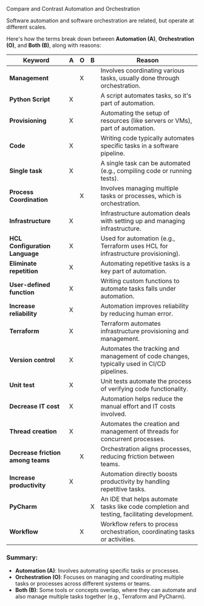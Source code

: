 Compare and Contrast Automation and Orchestration

Software automation and  software orchestration are related, but operate at different scales.

Here's how the terms break down between **Automation (A)**, **Orchestration (O)**, and **Both (B)**, along with reasons:

| **Keyword**                  | **A** | **O** | **B** | **Reason**                                                                                   |
|------------------------------|-------|-------|-------|----------------------------------------------------------------------------------------------|
| **Management**                |       |   X   |       | Involves coordinating various tasks, usually done through orchestration.                      |
| **Python Script**             |   X   |       |       | A script automates tasks, so it's part of automation.                                         |
| **Provisioning**              |   X   |       |       | Automating the setup of resources (like servers or VMs), part of automation.                 |
| **Code**                      |   X   |       |       | Writing code typically automates specific tasks in a software pipeline.                       |
| **Single task**               |   X   |       |       | A single task can be automated (e.g., compiling code or running tests).                       |
| **Process Coordination**      |       |   X   |       | Involves managing multiple tasks or processes, which is orchestration.                       |
| **Infrastructure**            |   X   |       |       | Infrastructure automation deals with setting up and managing infrastructure.                  |
| **HCL Configuration Language**|   X   |       |       | Used for automation (e.g., Terraform uses HCL for infrastructure provisioning).               |
| **Eliminate repetition**      |   X   |       |       | Automating repetitive tasks is a key part of automation.                                       |
| **User-defined function**     |   X   |       |       | Writing custom functions to automate tasks falls under automation.                            |
| **Increase reliability**      |   X   |       |       | Automation improves reliability by reducing human error.                                      |
| **Terraform**                 |   X   |       |       | Terraform automates infrastructure provisioning and management.                               |
| **Version control**           |   X   |       |       | Automates the tracking and management of code changes, typically used in CI/CD pipelines.      |
| **Unit test**                 |   X   |       |       | Unit tests automate the process of verifying code functionality.                              |
| **Decrease IT cost**          |   X   |       |       | Automation helps reduce the manual effort and IT costs involved.                              |
| **Thread creation**           |   X   |       |       | Automates the creation and management of threads for concurrent processes.                    |
| **Decrease friction among teams** |       |   X   |       | Orchestration aligns processes, reducing friction between teams.                              |
| **Increase productivity**     |   X   |       |       | Automation directly boosts productivity by handling repetitive tasks.                          |
| **PyCharm**                   |       |       |   X   | An IDE that helps automate tasks like code completion and testing, facilitating development.   |
| **Workflow**                  |       |   X   |       | Workflow refers to process orchestration, coordinating tasks or activities.                   |

### Summary:
- **Automation (A)**: Involves automating specific tasks or processes.
- **Orchestration (O)**: Focuses on managing and coordinating multiple tasks or processes across different systems or teams.
- **Both (B)**: Some tools or concepts overlap, where they can automate and also manage multiple tasks together (e.g., Terraform and PyCharm).
